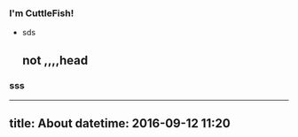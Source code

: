 

### I'm CuttleFish!

- sds
    ## not ,,,,head

### sss


---
title: About
datetime: 2016-09-12 11:20
---